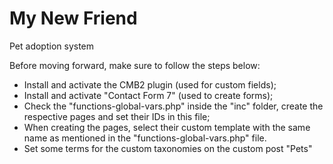 #  My New Friend

Pet adoption system

Before moving forward, make sure to follow the steps below:
- Install and activate the CMB2 plugin (used for custom fields);
- Install and activate "Contact Form 7" (used to create forms);
- Check the "functions-global-vars.php" inside the "inc" folder, create the respective pages and set their IDs in this file;
- When creating the pages, select their custom template with the same name as mentioned in the "functions-global-vars.php" file.
- Set some terms for the custom taxonomies on the custom post "Pets"

